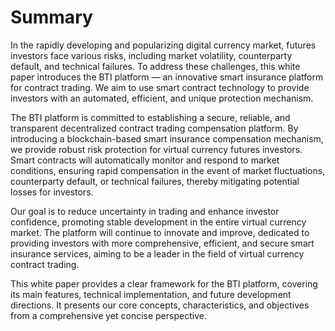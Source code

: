 # Summary

In the rapidly developing and popularizing digital currency market, futures investors face various risks, including market volatility, counterparty default, and technical failures. To address these challenges, this white paper introduces the BTI platform — an innovative smart insurance platform for contract trading. We aim to use smart contract technology to provide investors with an automated, efficient, and unique protection mechanism.

The BTI platform is committed to establishing a secure, reliable, and transparent decentralized contract trading compensation platform. By introducing a blockchain-based smart insurance compensation mechanism, we provide robust risk protection for virtual currency futures investors. Smart contracts will automatically monitor and respond to market conditions, ensuring rapid compensation in the event of market fluctuations, counterparty default, or technical failures, thereby mitigating potential losses for investors.

Our goal is to reduce uncertainty in trading and enhance investor confidence, promoting stable development in the entire virtual currency market. The platform will continue to innovate and improve, dedicated to providing investors with more comprehensive, efficient, and secure smart insurance services, aiming to be a leader in the field of virtual currency contract trading.

This white paper provides a clear framework for the BTI platform, covering its main features, technical implementation, and future development directions. It presents our core concepts, characteristics, and objectives from a comprehensive yet concise perspective.